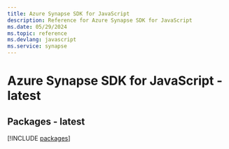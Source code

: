 ```yaml
---
title: Azure Synapse SDK for JavaScript
description: Reference for Azure Synapse SDK for JavaScript
ms.date: 05/29/2024
ms.topic: reference
ms.devlang: javascript
ms.service: synapse
---
```

# Azure Synapse SDK for JavaScript - latest
## Packages - latest
[!INCLUDE [packages](synapse-index.md)]